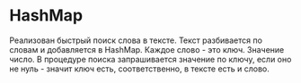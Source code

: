 # HashMap
Реализован быстрый поиск слова в тексте.
Текст разбивается по словам и добавляется 
в HashMap. Каждое слово - это ключ. Значение 
число.
В процедуре поиска запрашивается значение по 
ключу, если оно не нуль - значит ключ есть, 
соответственно, в тексте есть и слово.






